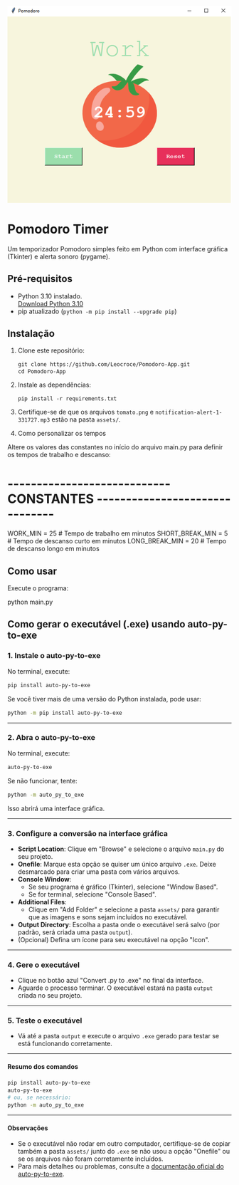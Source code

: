 <p align="center">
  <img src="assets/app_img.png" alt="Pomodoro Timer Screenshot" />
</p>

# Pomodoro Timer

Um temporizador Pomodoro simples feito em Python com interface gráfica (Tkinter) e alerta sonoro (pygame).

## Pré-requisitos

- Python 3.10 instalado.  
  [Download Python 3.10](https://www.python.org/downloads/release/python-3100/)
- pip atualizado (`python -m pip install --upgrade pip`)

## Instalação

1. Clone este repositório:
    ```
    git clone https://github.com/Leocroce/Pomodoro-App.git
    cd Pomodoro-App
    ```

2. Instale as dependências:
    ```
    pip install -r requirements.txt
    ```

3. Certifique-se de que os arquivos `tomato.png` e `notification-alert-1-331727.mp3` estão na pasta `assets/`.

4. Como personalizar os tempos

Altere os valores das constantes no início do arquivo main.py para definir os tempos de trabalho e descanso:
# ---------------------------- CONSTANTES ------------------------------- #
WORK_MIN = 25         # Tempo de trabalho em minutos
SHORT_BREAK_MIN = 5   # Tempo de descanso curto em minutos
LONG_BREAK_MIN = 20   # Tempo de descanso longo em minutos


## Como usar

Execute o programa:

python main.py

## Como gerar o executável (.exe) usando auto-py-to-exe

### 1. Instale o auto-py-to-exe

No terminal, execute:

```bash
pip install auto-py-to-exe
```

Se você tiver mais de uma versão do Python instalada, pode usar:

```bash
python -m pip install auto-py-to-exe
```


---

### 2. Abra o auto-py-to-exe

No terminal, execute:

```bash
auto-py-to-exe
```

Se não funcionar, tente:

```bash
python -m auto_py_to_exe
```

Isso abrirá uma interface gráfica.

---

### 3. Configure a conversão na interface gráfica

- **Script Location**: Clique em "Browse" e selecione o arquivo `main.py` do seu projeto.
- **Onefile**: Marque esta opção se quiser um único arquivo `.exe`. Deixe desmarcado para criar uma pasta com vários arquivos.
- **Console Window**:
    - Se seu programa é gráfico (Tkinter), selecione "Window Based".
    - Se for terminal, selecione "Console Based".
- **Additional Files**:
    - Clique em "Add Folder" e selecione a pasta `assets/` para garantir que as imagens e sons sejam incluídos no executável.
- **Output Directory**: Escolha a pasta onde o executável será salvo (por padrão, será criada uma pasta `output`).
- (Opcional) Defina um ícone para seu executável na opção "Icon".

---

### 4. Gere o executável

- Clique no botão azul "Convert .py to .exe" no final da interface.
- Aguarde o processo terminar. O executável estará na pasta `output` criada no seu projeto.

---

### 5. Teste o executável

- Vá até a pasta `output` e execute o arquivo `.exe` gerado para testar se está funcionando corretamente.

---

#### Resumo dos comandos

```bash
pip install auto-py-to-exe
auto-py-to-exe
# ou, se necessário:
python -m auto_py_to_exe
```


---

#### Observações

- Se o executável não rodar em outro computador, certifique-se de copiar também a pasta `assets/` junto do `.exe` se não usou a opção "Onefile" ou se os arquivos não foram corretamente incluídos.
- Para mais detalhes ou problemas, consulte a [documentação oficial do auto-py-to-exe](https://pypi.org/project/auto-py-to-exe/).


